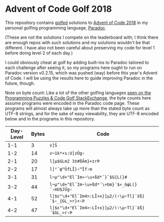 Advent of Code Golf 2018
========================

This repository contains [golfed](https://en.wikipedia.org/wiki/Code_golf) solutions to [Advent of Code 2018](https://adventofcode.com/2018) in my personal golfing programming language, [Paradoc](https://github.com/betaveros/paradoc).

(These are not the solutions I compete on the leaderboard with; I think there are enough repos with such solutions and my solutions wouldn't be that different. I have also not been careful about preserving my code for level 1 before doing level 2 of each day.)

I could obviously cheat at golf by adding built-ins to Paradoc tailored to each challenge after seeing it, so my programs here ought to run on Paradoc version v0.2.15, which was pushed (way) before this year's Advent of Code. I will be using the results here to guide improving Paradoc in the future, though.

Note on byte count: Like a lot of the other golfing languages [seen on the Programming Puzzles & Code Golf StackExchange](https://codegolf.meta.stackexchange.com/questions/5878/what-character-encodings-may-a-submission-use/5879#5879), the byte counts here assume programs were encoded in the Paradoc code page. These programs will almost always take up more than the stated byte count as UTF-8 strings, and for the sake of easy viewability, they are UTF-8 encoded below and in the programs in this repository.

Day-Level | Bytes | Code
--- | -- | ----
1-1 | 3  | `v]Š`
1-2 | 14 | `v¬1k*+s:U]zÛg‹`
2-1 | 20 | `l]μ$GLm2 3‡#ßÂm}+zrÞ`
2-2 | 17 | `l]²¨φ™ÛfLÎ}‹™Îf‹m`
3-1 | 31 | `l¬μ"\d+"El¨Im»~\u+ßd*¨}¨$G{L(}#`
3-2 | 44 | `l¬μ"\d+"El¨Im~\u+ßd*¨\+bm}¨$«_GφL(}¨›mU$JÛg‹`
4-1 | 52 | `l]$ε"\d+"El¨Im4>:LÎ+x}]μ2/(›\μ~Tl}¨‡ß}¨$‹_{GL_>r}×‹Þ`
4-2 | 47 | `l]$ε"\d+"El¨Im4>:LÎ+x}]μ2/(›\μ~Tl}¨‡ß}¨$GL_>r‹Þ`
